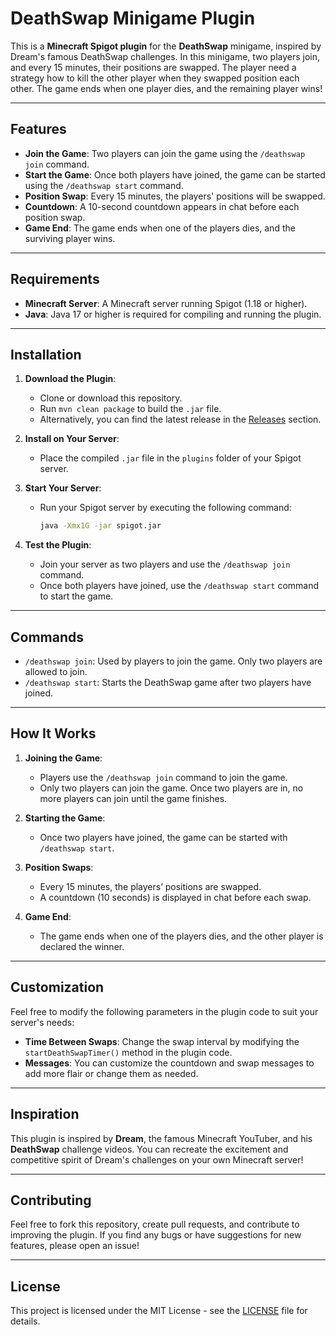 # DeathSwap Minigame Plugin

This is a **Minecraft Spigot plugin** for the **DeathSwap** minigame, inspired by Dream's famous DeathSwap challenges. In this minigame, two players join, and every 15 minutes, their positions are swapped. The player need a strategy how to kill the other player when they swapped position each other. The game ends when one player dies, and the remaining player wins!

---

## Features

- **Join the Game**: Two players can join the game using the `/deathswap join` command.
- **Start the Game**: Once both players have joined, the game can be started using the `/deathswap start` command.
- **Position Swap**: Every 15 minutes, the players' positions will be swapped.
- **Countdown**: A 10-second countdown appears in chat before each position swap.
- **Game End**: The game ends when one of the players dies, and the surviving player wins.

---

## Requirements

- **Minecraft Server**: A Minecraft server running Spigot (1.18 or higher).
- **Java**: Java 17 or higher is required for compiling and running the plugin.

---

## Installation

1. **Download the Plugin**:

   - Clone or download this repository.
   - Run `mvn clean package` to build the `.jar` file.
   - Alternatively, you can find the latest release in the [Releases](#) section.

2. **Install on Your Server**:

   - Place the compiled `.jar` file in the `plugins` folder of your Spigot server.

3. **Start Your Server**:

   - Run your Spigot server by executing the following command:
     ```bash
     java -Xmx1G -jar spigot.jar
     ```

4. **Test the Plugin**:
   - Join your server as two players and use the `/deathswap join` command.
   - Once both players have joined, use the `/deathswap start` command to start the game.

---

## Commands

- `/deathswap join`: Used by players to join the game. Only two players are allowed to join.
- `/deathswap start`: Starts the DeathSwap game after two players have joined.

---

## How It Works

1. **Joining the Game**:

   - Players use the `/deathswap join` command to join the game.
   - Only two players can join the game. Once two players are in, no more players can join until the game finishes.

2. **Starting the Game**:

   - Once two players have joined, the game can be started with `/deathswap start`.

3. **Position Swaps**:

   - Every 15 minutes, the players’ positions are swapped.
   - A countdown (10 seconds) is displayed in chat before each swap.

4. **Game End**:
   - The game ends when one of the players dies, and the other player is declared the winner.

---

## Customization

Feel free to modify the following parameters in the plugin code to suit your server's needs:

- **Time Between Swaps**: Change the swap interval by modifying the `startDeathSwapTimer()` method in the plugin code.
- **Messages**: You can customize the countdown and swap messages to add more flair or change them as needed.

---

## Inspiration

This plugin is inspired by **Dream**, the famous Minecraft YouTuber, and his **DeathSwap** challenge videos. You can recreate the excitement and competitive spirit of Dream's challenges on your own Minecraft server!

---

## Contributing

Feel free to fork this repository, create pull requests, and contribute to improving the plugin. If you find any bugs or have suggestions for new features, please open an issue!

---

## License

This project is licensed under the MIT License - see the [LICENSE](LICENSE) file for details.
